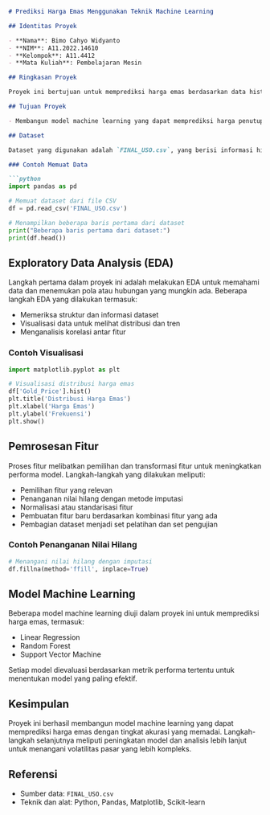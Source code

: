 

```markdown
# Prediksi Harga Emas Menggunakan Teknik Machine Learning

## Identitas Proyek

- **Nama**: Bimo Cahyo Widyanto
- **NIM**: A11.2022.14610
- **Kelompok**: A11.4412
- **Mata Kuliah**: Pembelajaran Mesin

## Ringkasan Proyek

Proyek ini bertujuan untuk memprediksi harga emas berdasarkan data historis dari berbagai sumber seperti ETF Emas, Indeks S&P 500, Dow Jones, dan lainnya. Harga emas dipengaruhi oleh banyak faktor dan fluktuasi pasar yang cepat, sehingga menentukan harga emas yang akurat merupakan tantangan yang memerlukan analisis data yang komprehensif.

## Tujuan Proyek

- Membangun model machine learning yang dapat memprediksi harga penutupan emas berdasarkan data historis yang tersedia.

## Dataset

Dataset yang digunakan adalah `FINAL_USO.csv`, yang berisi informasi historis tentang harga emas dan berbagai indikator pasar terkait. Dataset ini dimuat dan diperiksa sebagai langkah awal dalam analisis data.

### Contoh Memuat Data

```python
import pandas as pd

# Memuat dataset dari file CSV
df = pd.read_csv('FINAL_USO.csv')

# Menampilkan beberapa baris pertama dari dataset
print("Beberapa baris pertama dari dataset:")
print(df.head())
```

## Exploratory Data Analysis (EDA)

Langkah pertama dalam proyek ini adalah melakukan EDA untuk memahami data dan menemukan pola atau hubungan yang mungkin ada. Beberapa langkah EDA yang dilakukan termasuk:

- Memeriksa struktur dan informasi dataset
- Visualisasi data untuk melihat distribusi dan tren
- Menganalisis korelasi antar fitur

### Contoh Visualisasi

```python
import matplotlib.pyplot as plt

# Visualisasi distribusi harga emas
df['Gold_Price'].hist()
plt.title('Distribusi Harga Emas')
plt.xlabel('Harga Emas')
plt.ylabel('Frekuensi')
plt.show()
```

## Pemrosesan Fitur

Proses fitur melibatkan pemilihan dan transformasi fitur untuk meningkatkan performa model. Langkah-langkah yang dilakukan meliputi:

- Pemilihan fitur yang relevan
- Penanganan nilai hilang dengan metode imputasi
- Normalisasi atau standarisasi fitur
- Pembuatan fitur baru berdasarkan kombinasi fitur yang ada
- Pembagian dataset menjadi set pelatihan dan set pengujian

### Contoh Penanganan Nilai Hilang

```python
# Menangani nilai hilang dengan imputasi
df.fillna(method='ffill', inplace=True)
```

## Model Machine Learning

Beberapa model machine learning diuji dalam proyek ini untuk memprediksi harga emas, termasuk:

- Linear Regression
- Random Forest
- Support Vector Machine

Setiap model dievaluasi berdasarkan metrik performa tertentu untuk menentukan model yang paling efektif.

## Kesimpulan

Proyek ini berhasil membangun model machine learning yang dapat memprediksi harga emas dengan tingkat akurasi yang memadai. Langkah-langkah selanjutnya meliputi peningkatan model dan analisis lebih lanjut untuk menangani volatilitas pasar yang lebih kompleks.

## Referensi

- Sumber data: `FINAL_USO.csv`
- Teknik dan alat: Python, Pandas, Matplotlib, Scikit-learn


```
